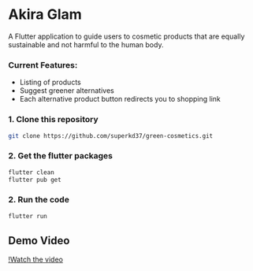 # Akira Glam

A Flutter application to guide users to cosmetic products that are equally sustainable and not harmful to the human body.

### Current Features:
* Listing of products
* Suggest greener alternatives
* Each alternative product button redirects you to shopping link

### 1. Clone this repository
```bash
git clone https://github.com/superkd37/green-cosmetics.git
```

### 2. Get the flutter packages
```bash
flutter clean
flutter pub get
```
### 2. Run the code
```bash
flutter run
```

## Demo Video
[!Watch the video](https://www.youtube.com/watch?v=jkBfGvb7NzM)
